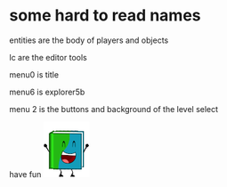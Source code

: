 # some hard to read names
entities are the body of players and objects

lc are the editor tools

menu0 is title

menu6 is explorer5b

menu 2 is the buttons and background of the level select

have fun
<img src= Book_Wins_Dream_Island.webp>
